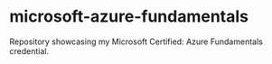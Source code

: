 # microsoft-azure-fundamentals
Repository showcasing my Microsoft Certified: Azure Fundamentals credential.
